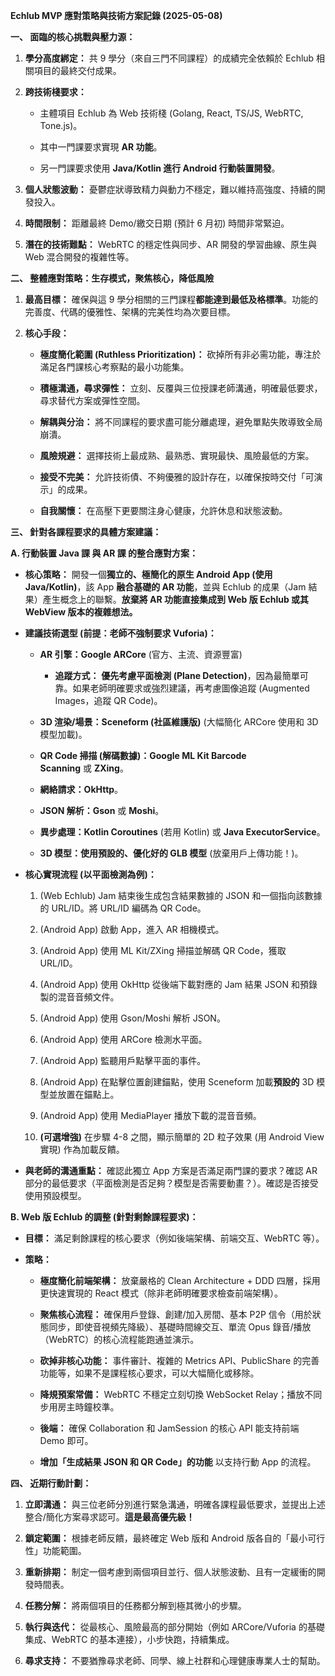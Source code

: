 **Echlub MVP 應對策略與技術方案記錄 (2025-05-08)**

**一、 面臨的核心挑戰與壓力源：**

1. **學分高度綁定：** 共 9 學分（來自三門不同課程）的成績完全依賴於 Echlub 相關項目的最終交付成果。
    
2. **跨技術棧要求：**
    
    - 主體項目 Echlub 為 Web 技術棧 (Golang, React, TS/JS, WebRTC, Tone.js)。
        
    - 其中一門課要求實現 **AR 功能**。
        
    - 另一門課要求使用 **Java/Kotlin 進行 Android 行動裝置開發**。
        
3. **個人狀態波動：** 憂鬱症狀導致精力與動力不穩定，難以維持高強度、持續的開發投入。
    
4. **時間限制：** 距離最終 Demo/繳交日期 (預計 6 月初) 時間非常緊迫。
    
5. **潛在的技術難點：** WebRTC 的穩定性與同步、AR 開發的學習曲線、原生與 Web 混合開發的複雜性等。
    

**二、 整體應對策略：生存模式，聚焦核心，降低風險**

1. **最高目標：** 確保與這 9 學分相關的三門課程**都能達到最低及格標準**。功能的完善度、代碼的優雅性、架構的完美性均為次要目標。
    
2. **核心手段：**
    
    - **極度簡化範圍 (Ruthless Prioritization)：** 砍掉所有非必需功能，專注於滿足各門課核心考察點的最小功能集。
        
    - **積極溝通，尋求彈性：** 立刻、反覆與三位授課老師溝通，明確最低要求，尋求替代方案或彈性空間。
        
    - **解耦與分治：** 將不同課程的要求盡可能分離處理，避免單點失敗導致全局崩潰。
        
    - **風險規避：** 選擇技術上最成熟、最熟悉、實現最快、風險最低的方案。
        
    - **接受不完美：** 允許技術債、不夠優雅的設計存在，以確保按時交付「可演示」的成果。
        
    - **自我關懷：** 在高壓下更要關注身心健康，允許休息和狀態波動。
        

**三、 針對各課程要求的具體方案建議：**

**A. 行動裝置 Java 課 與 AR 課 的整合應對方案：**

- **核心策略：** 開發一個**獨立的、極簡化的原生 Android App (使用 Java/Kotlin)**，該 App **融合基礎的 AR 功能**，並與 Echlub 的成果（Jam 結果）產生概念上的聯繫。**放棄將 AR 功能直接集成到 Web 版 Echlub 或其 WebView 版本的複雜想法。**
    
- **建議技術選型 (前提：老師不強制要求 Vuforia)：**
    
    - **AR 引擎：Google ARCore** (官方、主流、資源豐富)
        
        - **追蹤方式：** **優先考慮平面檢測 (Plane Detection)**，因為最簡單可靠。如果老師明確要求或強烈建議，再考慮圖像追蹤 (Augmented Images，追蹤 QR Code)。
            
    - **3D 渲染/場景：Sceneform (社區維護版)** (大幅簡化 ARCore 使用和 3D 模型加載)。
        
    - **QR Code 掃描 (解碼數據)：Google ML Kit Barcode Scanning** 或 **ZXing**。
        
    - **網絡請求：OkHttp**。
        
    - **JSON 解析：Gson** 或 **Moshi**。
        
    - **異步處理：Kotlin Coroutines** (若用 Kotlin) 或 **Java ExecutorService**。
        
    - **3D 模型：使用預設的、優化好的 GLB 模型** (放棄用戶上傳功能！)。
        
- **核心實現流程 (以平面檢測為例)：**
    
    1. (Web Echlub) Jam 結束後生成包含結果數據的 JSON 和一個指向該數據的 URL/ID。將 URL/ID 編碼為 QR Code。
        
    2. (Android App) 啟動 App，進入 AR 相機模式。
        
    3. (Android App) 使用 ML Kit/ZXing 掃描並解碼 QR Code，獲取 URL/ID。
        
    4. (Android App) 使用 OkHttp 從後端下載對應的 Jam 結果 JSON 和預錄製的混音音頻文件。
        
    5. (Android App) 使用 Gson/Moshi 解析 JSON。
        
    6. (Android App) 使用 ARCore 檢測水平面。
        
    7. (Android App) 監聽用戶點擊平面的事件。
        
    8. (Android App) 在點擊位置創建錨點，使用 Sceneform 加載**預設的** 3D 模型並放置在錨點上。
        
    9. (Android App) 使用 MediaPlayer 播放下載的混音音頻。
        
    10. **(可選增強)** 在步驟 4-8 之間，顯示簡單的 2D 粒子效果 (用 Android View 實現) 作為加載反饋。
        
- **與老師的溝通重點：** 確認此獨立 App 方案是否滿足兩門課的要求？確認 AR 部分的最低要求（平面檢測是否足夠？模型是否需要動畫？）。確認是否接受使用預設模型。
    

**B. Web 版 Echlub 的調整 (針對剩餘課程要求)：**

- **目標：** 滿足剩餘課程的核心要求（例如後端架構、前端交互、WebRTC 等）。
    
- **策略：**
    
    - **極度簡化前端架構：** 放棄嚴格的 Clean Architecture + DDD 四層，採用更快速實現的 React 模式（除非老師明確要求檢查前端架構）。
        
    - **聚焦核心流程：** 確保用戶登錄、創建/加入房間、基本 P2P 信令（用於狀態同步，即使音視頻先降級）、基礎時間線交互、單流 Opus 錄音/播放（WebRTC）的核心流程能跑通並演示。
        
    - **砍掉非核心功能：** 事件審計、複雜的 Metrics API、PublicShare 的完善功能等，如果不是課程核心要求，可以大幅簡化或移除。
        
    - **降規預案常備：** WebRTC 不穩定立刻切換 WebSocket Relay；播放不同步用房主時鐘校準。
        
    - **後端：** 確保 Collaboration 和 JamSession 的核心 API 能支持前端 Demo 即可。
        
    - **增加「生成結果 JSON 和 QR Code」的功能** 以支持行動 App 的流程。
        

**四、 近期行動計劃：**

1. **立即溝通：** 與三位老師分別進行緊急溝通，明確各課程最低要求，並提出上述整合/簡化方案尋求認可。**這是最高優先級！**
    
2. **鎖定範圍：** 根據老師反饋，最終確定 Web 版和 Android 版各自的「最小可行性」功能範圍。
    
3. **重新排期：** 制定一個考慮到兩個項目並行、個人狀態波動、且有一定緩衝的開發時間表。
    
4. **任務分解：** 將兩個項目的任務都分解到極其微小的步驟。
    
5. **執行與迭代：** 從最核心、風險最高的部分開始（例如 ARCore/Vuforia 的基礎集成、WebRTC 的基本連接），小步快跑，持續集成。
    
6. **尋求支持：** 不要猶豫尋求老師、同學、線上社群和心理健康專業人士的幫助。